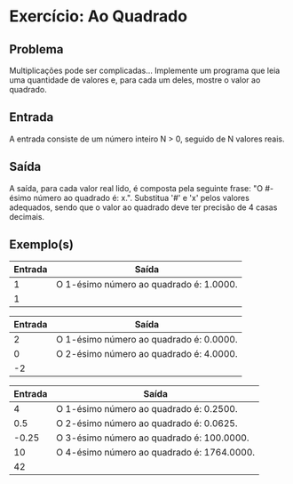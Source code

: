 Exercício: Ao Quadrado
=================


Problema
--------

Multiplicações pode ser complicadas... Implemente um programa que leia uma quantidade de valores e, para cada um deles, mostre o valor ao quadrado.

Entrada
-------

A entrada consiste de um número inteiro N > 0, seguido de N valores reais.

Saída
-------

A saída, para cada valor real lido, é composta pela seguinte frase: "O #-ésimo número ao quadrado é: x.". Substitua '#' e 'x' pelos valores adequados, sendo que o valor ao quadrado deve ter precisão de 4 casas decimais.


Exemplo(s)
----------

| Entrada | Saída                                   |
|---------|-----------------------------------------|
| 1       | O 1-ésimo número ao quadrado é: 1.0000. |
| 1       |                                         |

| Entrada | Saída                                   |
|---------|-----------------------------------------|
| 2       | O 1-ésimo número ao quadrado é: 0.0000. |
| 0       | O 2-ésimo número ao quadrado é: 4.0000. |
| -2      |                                         |

| Entrada | Saída                                      |
|---------|--------------------------------------------|
| 4       | O 1-ésimo número ao quadrado é: 0.2500.    |
| 0.5     | O 2-ésimo número ao quadrado é: 0.0625.    |
| -0.25   | O 3-ésimo número ao quadrado é: 100.0000.  |
| 10      | O 4-ésimo número ao quadrado é: 1764.0000. |
| 42      |                                            |
